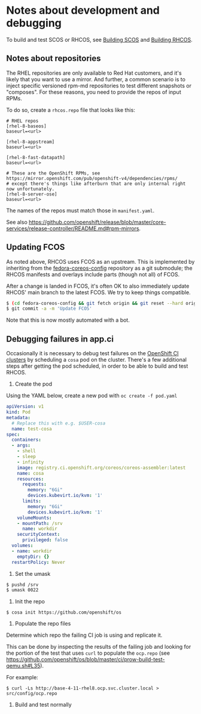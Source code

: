 # Notes about development and debugging

To build and test SCOS or RHCOS, see [Building SCOS](development-scos.md) and
[Building RHCOS](development-rhcos.md).

## Notes about repositories

The RHEL repositories are only available to Red Hat customers, and it's likely
that you want to use a mirror. And further, a common scenario is to inject
specific versioned rpm-md repositories to test different snapshots or
"composes".  For these reasons, you need to provide the repos of input RPMs.

To do so, create a `rhcos.repo` file that looks like this:

```text
# RHEL repos
[rhel-8-baseos]
baseurl=<url>

[rhel-8-appstream]
baseurl=<url>

[rhel-8-fast-datapath]
baseurl=<url>

# These are the OpenShift RPMs, see https://mirror.openshift.com/pub/openshift-v4/dependencies/rpms/
# except there's things like afterburn that are only internal right now unfortunately.
[rhel-8-server-ose]
baseurl=<url>
```

The names of the repos must match those in `manifest.yaml`.

See also <https://github.com/openshift/release/blob/master/core-services/release-controller/README.md#rpm-mirrors>.

## Updating FCOS

As noted above, RHCOS uses FCOS as an upstream. This is implemented by
inheriting from the [fedora-coreos-config](https://github.com/coreos/fedora-coreos-config/)
repository as a git submodule; the RHCOS manifests and overlays include parts
(though not all) of FCOS.

After a change is landed in FCOS, it's often OK to also immediately update
RHCOS' main branch to the latest FCOS. We try to keep things compatible.

```bash
$ (cd fedora-coreos-config && git fetch origin && git reset --hard origin/testing-devel)
$ git commit -a -m 'Update FCOS'
```

Note that this is now mostly automated with a bot.

## Debugging failures in app.ci

Occasionally it is necessary to debug test failures on the [OpenShift CI clusters](https://docs.ci.openshift.org/docs/getting-started/useful-links/#clusters)
by scheduling a `cosa` pod on the cluster. There's a few additional steps after
getting the pod scheduled, in order to be able to build and test RHCOS.

1. Create the pod

Using the YAML below, create a new pod with `oc create -f pod.yaml`

```yaml
apiVersion: v1
kind: Pod
metadata:
  # Replace this with e.g. $USER-cosa
  name: test-cosa
spec:
  containers:
  - args:
    - shell
    - sleep
    - infinity
    image: registry.ci.openshift.org/coreos/coreos-assembler:latest
    name: cosa
    resources:
      requests:
        memory: "6Gi"
        devices.kubevirt.io/kvm: '1'
      limits:
        memory: "6Gi"
        devices.kubevirt.io/kvm: '1'
    volumeMounts:
    - mountPath: /srv
      name: workdir
    securityContext:
      privileged: false
  volumes:
  - name: workdir
    emptyDir: {}
  restartPolicy: Never
```

1. Set the umask

```bash
$ pushd /srv
$ umask 0022
```

1. Init the repo

`$ cosa init https://github.com/openshift/os`

1. Populate the repo files

Determine which repo the failing CI job is using and replicate it.

This can be done by inspecting the results of the failing job and looking for
the portion of the test that uses `curl` to populate the `ocp.repo` (see <https://github.com/openshift/os/blob/master/ci/prow-build-test-qemu.sh#L35>).

For example:

`$ curl -Ls http://base-4-11-rhel8.ocp.svc.cluster.local > src/config/ocp.repo`

1. Build and test normally
